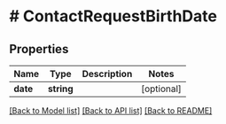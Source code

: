 # # ContactRequestBirthDate

## Properties

Name | Type | Description | Notes
------------ | ------------- | ------------- | -------------
**date** | **string** |  | [optional]

[[Back to Model list]](../../README.md#models) [[Back to API list]](../../README.md#endpoints) [[Back to README]](../../README.md)
